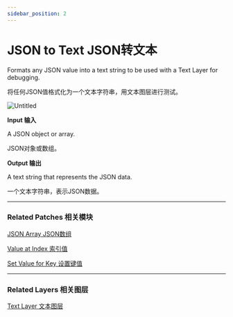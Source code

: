 ```yaml
---
sidebar_position: 2
---
```


# JSON to Text JSON转文本

Formats any JSON value into a text string to be used with a Text Layer for debugging.

将任何JSON值格式化为一个文本字符串，用文本图层进行测试。

![Untitled](https://s3.us-west-2.amazonaws.com/secure.notion-static.com/5940d8cd-c766-4674-b2d3-fb7f7b624f00/Untitled.png?X-Amz-Algorithm=AWS4-HMAC-SHA256&X-Amz-Content-Sha256=UNSIGNED-PAYLOAD&X-Amz-Credential=AKIAT73L2G45EIPT3X45%2F20220602%2Fus-west-2%2Fs3%2Faws4_request&X-Amz-Date=20220602T164708Z&X-Amz-Expires=86400&X-Amz-Signature=819bd186cda727894573738518a3b87925c4c1a34de91ac147d2d75b49dd0165&X-Amz-SignedHeaders=host&response-content-disposition=filename%20%3D%22Untitled.png%22&x-id=GetObject)

**Input 输入**

A JSON object or array.

JSON对象或数组。

**Output 输出**

A text string that represents the JSON data.

一个文本字符串，表示JSON数据。

------

### Related Patches 相关模块

[JSON Array JSON数组](https://www.notion.so/JSON-Array-JSON-c04f26109f71497c95627e1ad6b7cbed)

[Value at Index 索引值](https://www.notion.so/Value-at-Index-e23667c4b77b44b882f3936b67309eac)

[Set Value for Key 设置键值](https://www.notion.so/Set-Value-for-Key-7e6cb6d6435c46e99a44ca2a50498cf4)

------

### Related Layers 相关图层

[Text Layer 文本图层](https://www.notion.so/Text-Layer-55f5163900ed47698f1ccc1752423a88)
